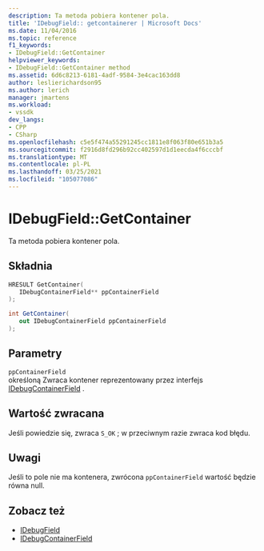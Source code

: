 ```yaml
---
description: Ta metoda pobiera kontener pola.
title: 'IDebugField:: getcontainerer | Microsoft Docs'
ms.date: 11/04/2016
ms.topic: reference
f1_keywords:
- IDebugField::GetContainer
helpviewer_keywords:
- IDebugField::GetContainer method
ms.assetid: 6d6c8213-6181-4adf-9584-3e4cac163dd8
author: leslierichardson95
ms.author: lerich
manager: jmartens
ms.workload:
- vssdk
dev_langs:
- CPP
- CSharp
ms.openlocfilehash: c5e5f474a55291245cc1811e8f063f80e651b3a5
ms.sourcegitcommit: f2916d8fd296b92cc402597d1d1eecda4f6cccbf
ms.translationtype: MT
ms.contentlocale: pl-PL
ms.lasthandoff: 03/25/2021
ms.locfileid: "105077086"
---
```

# <a name="idebugfieldgetcontainer"></a>IDebugField::GetContainer
Ta metoda pobiera kontener pola.

## <a name="syntax"></a>Składnia

```cpp
HRESULT GetContainer( 
   IDebugContainerField** ppContainerField
);
```

```csharp
int GetContainer(
   out IDebugContainerField ppContainerField
);
```

## <a name="parameters"></a>Parametry
`ppContainerField`\
określoną Zwraca kontener reprezentowany przez interfejs [IDebugContainerField](../../../extensibility/debugger/reference/idebugcontainerfield.md) .

## <a name="return-value"></a>Wartość zwracana
 Jeśli powiedzie się, zwraca `S_OK` ; w przeciwnym razie zwraca kod błędu.

## <a name="remarks"></a>Uwagi
 Jeśli to pole nie ma kontenera, zwrócona `ppContainerField` wartość będzie równa null.

## <a name="see-also"></a>Zobacz też
- [IDebugField](../../../extensibility/debugger/reference/idebugfield.md)
- [IDebugContainerField](../../../extensibility/debugger/reference/idebugcontainerfield.md)
